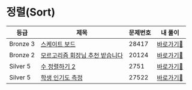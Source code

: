<h1>정렬(Sort)</h1>

| 등급 | 제목                | 문제번호 | 내 풀이                                                                                       |
|------|-------------------|------|------------------------------------------------------------------------------------------|
| Bronze 3 | [스케이트 보드](https://www.acmicpc.net/problem/28417)         | 28417 | [바로가기💨](https://github.com/linma21/Algorithm/tree/main/%EC%9C%A0%ED%98%95%EB%B3%84%20%EB%B6%84%EB%A5%98/Sort/problems/28417)  |
| Bronze 2 | [모르고리즘 회장님 추천 받습니다](https://www.acmicpc.net/problem/20124)              | 20124 | [바로가기💨](https://github.com/linma21/Algorithm/tree/main/%EC%9C%A0%ED%98%95%EB%B3%84%20%EB%B6%84%EB%A5%98/Sort/problems/20124)  |
| Silver 5 | [수 정렬하기 2](https://www.acmicpc.net/problem/2751)       | 2751 | [바로가기💨](https://github.com/linma21/Algorithm/tree/main/%EC%9C%A0%ED%98%95%EB%B3%84%20%EB%B6%84%EB%A5%98/Sort/problems/2751) |
| Silver 5 | [학생 인기도 측정](https://www.acmicpc.net/problem/25325)              | 27522 | [바로가기💨](https://github.com/linma21/Algorithm/tree/main/%EC%9C%A0%ED%98%95%EB%B3%84%20%EB%B6%84%EB%A5%98/Sort/problems/25325)  |
